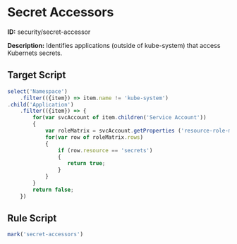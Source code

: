 # Secret Accessors
**ID:** security/secret-accessor

**Description:** Identifies applications (outside of kube-system) that access Kubernets secrets.

## Target Script
```js
select('Namespace')
    .filter(({item}) => item.name != 'kube-system')
.child('Application')
    .filter(({item}) => {
        for(var svcAccount of item.children('Service Account'))
        {
            var roleMatrix = svcAccount.getProperties ('resource-role-matrix');
            for(var row of roleMatrix.rows)
            {
                if (row.resource == 'secrets')
                {
                   return true;
                }
            }
        }
        return false;
    })
```
## Rule Script
```js
mark('secret-accessors')
```
